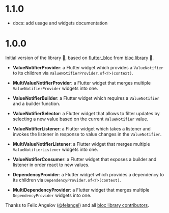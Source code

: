 # 1.1.0

- docs: add usage and widgets documentation

# 1.0.0

Initial version of the library 🎉, based on [flutter_bloc](https://pub.dev/packages/flutter_bloc) from [bloc library](https://bloclibrary.dev/) 🧊.

- **ValueNotifierProvider**: a Flutter widget which provides a `ValueNotifier` to its children via `ValueNotifierProvider.of<T>(context)`.

- **MultiValueNotifierProvider**: a Flutter widget that merges multiple `ValueNotifierProvider` widgets into one.

- **ValueNotifierBuilder**: a Flutter widget which requires a `ValueNotifier` and a builder function.

- **ValueNotifierSelector**: a Flutter widget that allows to filter updates by selecting a new value based on the current `ValueNotifier` value.

- **ValueNotifierListener**: a Flutter widget which takes a listener and invokes the listener in response to value changes in the `ValueNotifier`.

- **MultiValueNotifierListener**: a Flutter widget that merges multiple `ValueNotifierListener` widgets into one.

- **ValueNotifierConsumer**: a Flutter widget that exposes a builder and listener in order react to new values.

- **DependencyProvider**: a Flutter widget which provides a dependency to its children via `DependencyProvider.of<T>(context)`.

- **MultiDependencyProvider**: a Flutter widget that merges multiple `DependencyProvider` widgets into one.

Thanks to Felix Angelov ([@felangel](https://github.com/felangel)) and all [bloc library contributors](https://github.com/felangel/bloc/graphs/contributors).
